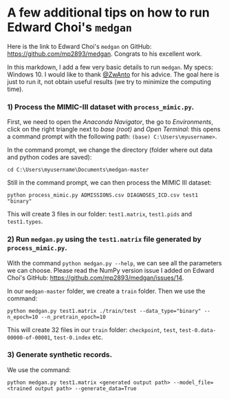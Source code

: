 # A few additional tips on how to run Edward Choi's `medgan`

Here is the link to Edward Choi's `medgan` on GitHub: https://github.com/mp2893/medgan. Congrats to his excellent work.

In this markdown, I add a few very basic details to run `medgan`. My specs: Windows 10. I would like to thank [@ZwAnto](https://github.com/ZwAnto) for his advice. The goal here is just to run it, not obtain useful results (we try to minimize the computing time).

### 1) Process the MIMIC-III dataset with `process_mimic.py`.

First, we need to open the _Anaconda Navigator_, the go to _Environments_, click on the right triangle next to _base (root)_ and _Open Terminal_: this opens a command prompt with the following path: `(base) C:\Users\myusername>`.

In the command prompt, we change the directory (folder where out data and python codes are saved):
```
cd C:\Users\myusername\Documents\medgan-master
```
Still in the command prompt, we can then process the MIMIC III dataset:
```
python process_mimic.py ADMISSIONS.csv DIAGNOSES_ICD.csv test1 "binary"
```
This will create 3 files in our folder: `test1.matrix`, `test1.pids` and `test1.types`.

### 2) Run `medgan.py` using the `test1.matrix` file generated by `process_mimic.py`.

With the command `python medgan.py --help`, we can see all the parameters we can choose. Please read the NumPy version issue I added on Edward Choi's GitHub: https://github.com/mp2893/medgan/issues/14.

In our `medgan-master` folder, we create a `train` folder. Then we use the command:
```
python medgan.py test1.matrix ./train/test --data_type="binary" --n_epoch=10 --n_pretrain_epoch=10
```
This will create 32 files in our `train` folder: `checkpoint`, `test`, `test-0.data-00000-of-00001`, `test-0.index` etc.

### 3) Generate synthetic records.

We use the command:
```
python medgan.py test1.matrix <generated output path> --model_file=<trained output path> --generate_data=True
```
